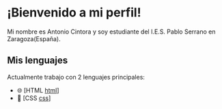 # ¡Bienvenido a mi perfil!

Mi nombre es Antonio Cintora y soy estudiante del I.E.S. Pablo Serrano en Zaragoza(España).

## Mis lenguajes

Actualmente trabajo con 2 lenguajes principales:

- 🌐 [HTML [html]]
- 🎨 [CSS [css]]

[html]: https://es.wikipedia.org/wiki/HTML5
[css]: https://es.wikipedia.org/wiki/Hoja_de_estilos_en_cascada
